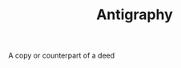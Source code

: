 ---
title: Antigraphy
letter: A
permalink: "/definitions/antigraphy.html"
body: A copy or counterpart of a deed
published_at: '2018-07-07'
source: Black's Law Dictionary
layout: post
---